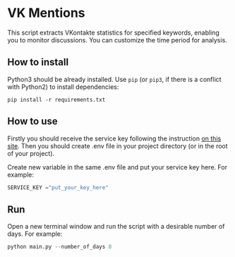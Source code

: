 # VK Mentions 

This script extracts VKontakte statistics for specified keywords, enabling you to monitor discussions.
You can customize the time period for analysis.

## How to install

Python3 should be already installed. 
Use `pip` (or `pip3`, if there is a conflict with Python2) to install dependencies:
```
pip install -r requirements.txt
```
## How to use

Firstly you should receive the service key following the instruction
[on this site](https://dev.vk.com/en/api/getting-started). Then you should create .env file in your project directory
(or in the root of your project).

Create new variable in the same .env file and put your service key here. For example:

```python 
SERVICE_KEY ="put_your_key_here"
```
## Run

Open a new terminal window and run the script with a desirable number of days. For example:

```python
python main.py --number_of_days 8
```